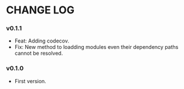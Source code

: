 # CHANGE LOG

### v0.1.1

- Feat: Adding codecov.
- Fix: New method to loadding modules even their dependency paths cannot be resolved.

### v0.1.0

- First version.

